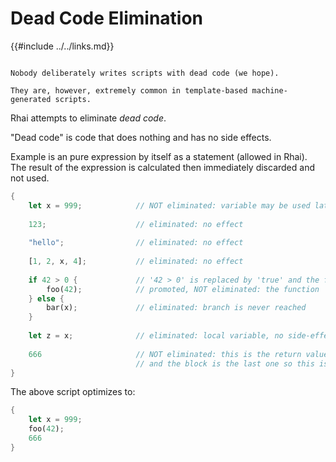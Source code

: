 Dead Code Elimination
=====================

{{#include ../../links.md}}

```admonish question.side.wide "But who writes dead code?"

Nobody deliberately writes scripts with dead code (we hope).

They are, however, extremely common in template-based machine-generated scripts.
```

Rhai attempts to eliminate _dead code_.

"Dead code" is code that does nothing and has no side effects.

Example is an pure expression by itself as a statement (allowed in Rhai).
The result of the expression is calculated then immediately discarded and not used.

```rust
{
    let x = 999;            // NOT eliminated: variable may be used later on (perhaps even an 'eval')
    
    123;                    // eliminated: no effect
    
    "hello";                // eliminated: no effect
    
    [1, 2, x, 4];           // eliminated: no effect
    
    if 42 > 0 {             // '42 > 0' is replaced by 'true' and the first branch promoted
        foo(42);            // promoted, NOT eliminated: the function 'foo' may have side-effects
    } else {
        bar(x);             // eliminated: branch is never reached
    }
    
    let z = x;              // eliminated: local variable, no side-effects, and only pure afterwards
    
    666                     // NOT eliminated: this is the return value of the block,
                            // and the block is the last one so this is the return value of the whole script
}
```

The above script optimizes to:

```rust
{
    let x = 999;
    foo(42);
    666
}
```
